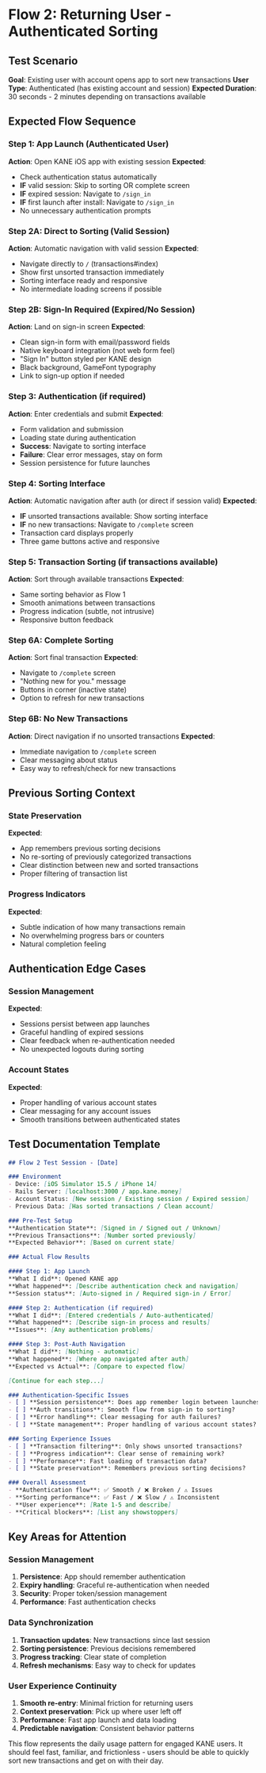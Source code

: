 # Flow 2: Returning User - Authenticated Sorting

## Test Scenario
**Goal**: Existing user with account opens app to sort new transactions
**User Type**: Authenticated (has existing account and session)
**Expected Duration**: 30 seconds - 2 minutes depending on transactions available

## Expected Flow Sequence

### Step 1: App Launch (Authenticated User)
**Action**: Open KANE iOS app with existing session
**Expected**:
- Check authentication status automatically
- **IF** valid session: Skip to sorting OR complete screen
- **IF** expired session: Navigate to `/sign_in`
- **IF** first launch after install: Navigate to `/sign_in`
- No unnecessary authentication prompts

### Step 2A: Direct to Sorting (Valid Session)
**Action**: Automatic navigation with valid session
**Expected**:
- Navigate directly to `/` (transactions#index)
- Show first unsorted transaction immediately
- Sorting interface ready and responsive
- No intermediate loading screens if possible

### Step 2B: Sign-In Required (Expired/No Session)
**Action**: Land on sign-in screen
**Expected**:
- Clean sign-in form with email/password fields
- Native keyboard integration (not web form feel)
- "Sign In" button styled per KANE design
- Black background, GameFont typography
- Link to sign-up option if needed

### Step 3: Authentication (if required)
**Action**: Enter credentials and submit
**Expected**:
- Form validation and submission
- Loading state during authentication
- **Success**: Navigate to sorting interface
- **Failure**: Clear error messages, stay on form
- Session persistence for future launches

### Step 4: Sorting Interface
**Action**: Automatic navigation after auth (or direct if session valid)
**Expected**:
- **IF** unsorted transactions available: Show sorting interface
- **IF** no new transactions: Navigate to `/complete` screen
- Transaction card displays properly
- Three game buttons active and responsive

### Step 5: Transaction Sorting (if transactions available)
**Action**: Sort through available transactions
**Expected**:
- Same sorting behavior as Flow 1
- Smooth animations between transactions
- Progress indication (subtle, not intrusive)
- Responsive button feedback

### Step 6A: Complete Sorting
**Action**: Sort final transaction
**Expected**:
- Navigate to `/complete` screen
- "Nothing new for you." message
- Buttons in corner (inactive state)
- Option to refresh for new transactions

### Step 6B: No New Transactions
**Action**: Direct navigation if no unsorted transactions
**Expected**:
- Immediate navigation to `/complete` screen
- Clear messaging about status
- Easy way to refresh/check for new transactions

## Previous Sorting Context

### State Preservation
**Expected**:
- App remembers previous sorting decisions
- No re-sorting of previously categorized transactions
- Clear distinction between new and sorted transactions
- Proper filtering of transaction list

### Progress Indicators
**Expected**:
- Subtle indication of how many transactions remain
- No overwhelming progress bars or counters
- Natural completion feeling

## Authentication Edge Cases

### Session Management
**Expected**:
- Sessions persist between app launches
- Graceful handling of expired sessions
- Clear feedback when re-authentication needed
- No unexpected logouts during sorting

### Account States
**Expected**:
- Proper handling of various account states
- Clear messaging for any account issues
- Smooth transitions between authenticated states

## Test Documentation Template

```markdown
## Flow 2 Test Session - [Date]

### Environment  
- Device: [iOS Simulator 15.5 / iPhone 14]
- Rails Server: [localhost:3000 / app.kane.money]
- Account Status: [New session / Existing session / Expired session]
- Previous Data: [Has sorted transactions / Clean account]

### Pre-Test Setup
**Authentication State**: [Signed in / Signed out / Unknown]
**Previous Transactions**: [Number sorted previously]
**Expected Behavior**: [Based on current state]

### Actual Flow Results

#### Step 1: App Launch
**What I did**: Opened KANE app
**What happened**: [Describe authentication check and navigation]
**Session status**: [Auto-signed in / Required sign-in / Error]

#### Step 2: Authentication (if required)
**What I did**: [Entered credentials / Auto-authenticated]
**What happened**: [Describe sign-in process and results]
**Issues**: [Any authentication problems]

#### Step 3: Post-Auth Navigation
**What I did**: [Nothing - automatic]
**What happened**: [Where app navigated after auth]
**Expected vs Actual**: [Compare to expected flow]

[Continue for each step...]

### Authentication-Specific Issues
- [ ] **Session persistence**: Does app remember login between launches?
- [ ] **Auth transitions**: Smooth flow from sign-in to sorting?
- [ ] **Error handling**: Clear messaging for auth failures?
- [ ] **State management**: Proper handling of various account states?

### Sorting Experience Issues
- [ ] **Transaction filtering**: Only shows unsorted transactions?
- [ ] **Progress indication**: Clear sense of remaining work?
- [ ] **Performance**: Fast loading of transaction data?
- [ ] **State preservation**: Remembers previous sorting decisions?

### Overall Assessment
- **Authentication flow**: ✅ Smooth / ❌ Broken / ⚠️ Issues
- **Sorting performance**: ✅ Fast / ❌ Slow / ⚠️ Inconsistent
- **User experience**: [Rate 1-5 and describe]
- **Critical blockers**: [List any showstoppers]
```

## Key Areas for Attention

### Session Management
1. **Persistence**: App should remember authentication
2. **Expiry handling**: Graceful re-authentication when needed
3. **Security**: Proper token/session management
4. **Performance**: Fast authentication checks

### Data Synchronization
1. **Transaction updates**: New transactions since last session
2. **Sorting persistence**: Previous decisions remembered
3. **Progress tracking**: Clear state of completion
4. **Refresh mechanisms**: Easy way to check for updates

### User Experience Continuity
1. **Smooth re-entry**: Minimal friction for returning users
2. **Context preservation**: Pick up where user left off
3. **Performance**: Fast app launch and data loading
4. **Predictable navigation**: Consistent behavior patterns

This flow represents the daily usage pattern for engaged KANE users. It should feel fast, familiar, and frictionless - users should be able to quickly sort new transactions and get on with their day.